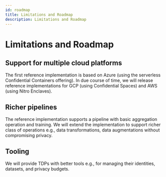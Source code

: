 ```yaml
---
id: roadmap
title: Limitations and Roadmap
description: Limitations and Roadmap
---
```


# Limitations and Roadmap

##

## Support for multiple cloud platforms

The first reference implementation is based on Azure (using the serverless Confidential Containers offering). In due course of time, we will release reference implementations for GCP (using Confidential Spaces) and AWS (using Nitro Enclaves).

## Richer pipelines

The reference implementation supports a pipeline with basic aggregation operation and training. We will extend the implementation to support richer class of operations e.g., data transformations, data augmentations without compromising privacy.

## Tooling

We will provide TDPs with better tools e.g., for managing their identities, datasets, and privacy budgets.
